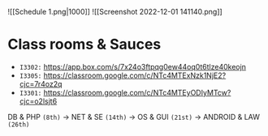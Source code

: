 ![[Schedule 1.png|1000]]
![[Screenshot 2022-12-01 141140.png]]

# Class rooms & Sauces
- `I3302:` https://app.box.com/s/7x24o3ftpqg0ew44oq0t6tlze40keojn
- `I3305:` https://classroom.google.com/c/NTc4MTExNzk1NjE2?cjc=7r4oz2q
- `I3301:` https://classroom.google.com/c/NTc4MTEyODIyMTcw?cjc=o2lsjt6

DB & PHP `(8th)` -> NET & SE `(14th)` -> OS & GUI `(21st)` -> ANDROID & LAW `(26th)`